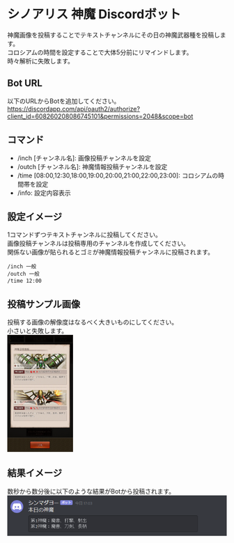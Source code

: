 # シノアリス 神魔 Discordボット
神魔画像を投稿することでテキストチャンネルにその日の神魔武器種を投稿します。  
コロシアムの時間を設定することで大体5分前にリマインドします。  
時々解析に失敗します。  

## Bot URL
以下のURLからBotを追加してください。  
https://discordapp.com/api/oauth2/authorize?client_id=608260208086745101&permissions=2048&scope=bot

## コマンド
* /inch [チャンネル名]: 画像投稿チャンネルを設定
* /outch [チャンネル名]: 神魔情報投稿チャンネルを設定
* /time [08:00,12:30,18:00,19:00,20:00,21:00,22:00,23:00]: コロシアムの時間帯を設定
* /info: 設定内容表示

## 設定イメージ
1コマンドずつテキストチャンネルに投稿してください。  
画像投稿チャンネルは投稿専用のチャンネルを作成してください。  
関係ない画像が貼られるとゴミが神魔情報投稿チャンネルに投稿されます。  
```
/inch 一般
/outch 一般
/time 12:00
```

## 投稿サンプル画像
投稿する画像の解像度はなるべく大きいものにしてください。  
小さいと失敗します。  
<img src="https://github.com/hoshigakky/shinma_bot/blob/master/data/%E6%97%8B%E9%A2%A8%E3%81%AE%E5%8E%84%E7%81%BD_%E6%97%A5%E8%BC%AA%E3%81%AE%E5%8E%84%E7%81%BD.png" width="30%" />

## 結果イメージ
数秒から数分後に以下のような結果がBotから投稿されます。  
![](https://github.com/hoshigakky/shinma_bot/blob/master/data/result_sample.png)
